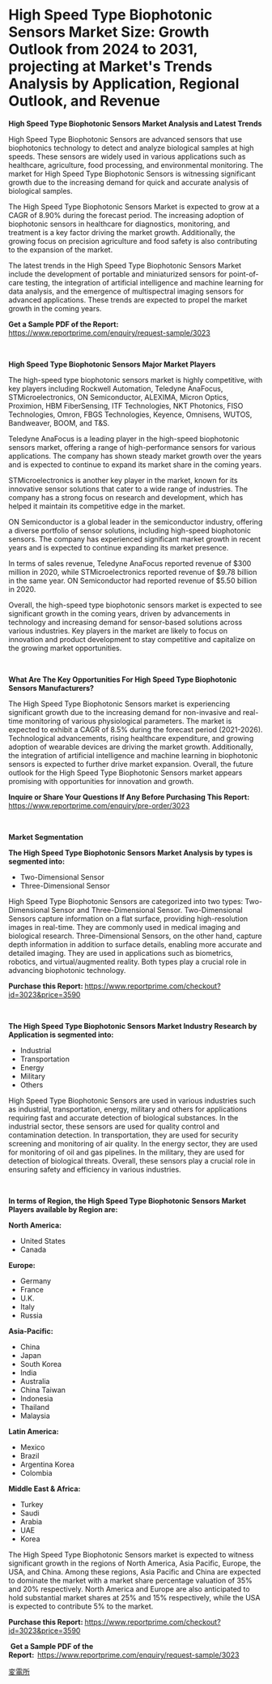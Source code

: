 <p><h1>High Speed Type Biophotonic Sensors Market Size: Growth Outlook from 2024 to 2031, projecting at Market's Trends Analysis by Application, Regional Outlook, and Revenue</h1></p><p><strong>High Speed Type Biophotonic Sensors Market Analysis and Latest Trends</strong></p>
<p><p>High Speed Type Biophotonic Sensors are advanced sensors that use biophotonics technology to detect and analyze biological samples at high speeds. These sensors are widely used in various applications such as healthcare, agriculture, food processing, and environmental monitoring. The market for High Speed Type Biophotonic Sensors is witnessing significant growth due to the increasing demand for quick and accurate analysis of biological samples.</p><p>The High Speed Type Biophotonic Sensors Market is expected to grow at a CAGR of 8.90% during the forecast period. The increasing adoption of biophotonic sensors in healthcare for diagnostics, monitoring, and treatment is a key factor driving the market growth. Additionally, the growing focus on precision agriculture and food safety is also contributing to the expansion of the market.</p><p>The latest trends in the High Speed Type Biophotonic Sensors Market include the development of portable and miniaturized sensors for point-of-care testing, the integration of artificial intelligence and machine learning for data analysis, and the emergence of multispectral imaging sensors for advanced applications. These trends are expected to propel the market growth in the coming years.</p></p>
<p><strong>Get a Sample PDF of the Report:&nbsp;</strong> <a href="https://www.reportprime.com/enquiry/request-sample/3023">https://www.reportprime.com/enquiry/request-sample/3023</a></p>
<p>&nbsp;</p>
<p><strong>High Speed Type Biophotonic Sensors Major Market Players</strong></p>
<p><p>The high-speed type biophotonic sensors market is highly competitive, with key players including Rockwell Automation, Teledyne AnaFocus, STMicroelectronics, ON Semiconductor, ALEXIMA, Micron Optics, Proximion, HBM FiberSensing, ITF Technologies, NKT Photonics, FISO Technologies, Omron, FBGS Technologies, Keyence, Omnisens, WUTOS, Bandweaver, BOOM, and T&S.</p><p>Teledyne AnaFocus is a leading player in the high-speed biophotonic sensors market, offering a range of high-performance sensors for various applications. The company has shown steady market growth over the years and is expected to continue to expand its market share in the coming years.</p><p>STMicroelectronics is another key player in the market, known for its innovative sensor solutions that cater to a wide range of industries. The company has a strong focus on research and development, which has helped it maintain its competitive edge in the market.</p><p>ON Semiconductor is a global leader in the semiconductor industry, offering a diverse portfolio of sensor solutions, including high-speed biophotonic sensors. The company has experienced significant market growth in recent years and is expected to continue expanding its market presence.</p><p>In terms of sales revenue, Teledyne AnaFocus reported revenue of $300 million in 2020, while STMicroelectronics reported revenue of $9.78 billion in the same year. ON Semiconductor had reported revenue of $5.50 billion in 2020.</p><p>Overall, the high-speed type biophotonic sensors market is expected to see significant growth in the coming years, driven by advancements in technology and increasing demand for sensor-based solutions across various industries. Key players in the market are likely to focus on innovation and product development to stay competitive and capitalize on the growing market opportunities.</p></p>
<p>&nbsp;</p>
<p><strong>What Are The Key Opportunities For High Speed Type Biophotonic Sensors Manufacturers?</strong></p>
<p><p>The High Speed Type Biophotonic Sensors market is experiencing significant growth due to the increasing demand for non-invasive and real-time monitoring of various physiological parameters. The market is expected to exhibit a CAGR of 8.5% during the forecast period (2021-2026). Technological advancements, rising healthcare expenditure, and growing adoption of wearable devices are driving the market growth. Additionally, the integration of artificial intelligence and machine learning in biophotonic sensors is expected to further drive market expansion. Overall, the future outlook for the High Speed Type Biophotonic Sensors market appears promising with opportunities for innovation and growth.</p></p>
<p><strong>Inquire or Share Your Questions If Any Before Purchasing This Report:</strong> <a href="https://www.reportprime.com/enquiry/pre-order/3023">https://www.reportprime.com/enquiry/pre-order/3023</a></p>
<p>&nbsp;</p>
<p><strong>Market Segmentation</strong></p>
<p><strong>The High Speed Type Biophotonic Sensors Market Analysis by types is segmented into:</strong></p>
<p><ul><li>Two-Dimensional Sensor</li><li>Three-Dimensional Sensor</li></ul></p>
<p><p>High Speed Type Biophotonic Sensors are categorized into two types: Two-Dimensional Sensor and Three-Dimensional Sensor. Two-Dimensional Sensors capture information on a flat surface, providing high-resolution images in real-time. They are commonly used in medical imaging and biological research. Three-Dimensional Sensors, on the other hand, capture depth information in addition to surface details, enabling more accurate and detailed imaging. They are used in applications such as biometrics, robotics, and virtual/augmented reality. Both types play a crucial role in advancing biophotonic technology.</p></p>
<p><strong>Purchase this Report:&nbsp;</strong><a href="https://www.reportprime.com/checkout?id=3023&price=3590">https://www.reportprime.com/checkout?id=3023&price=3590</a></p>
<p>&nbsp;</p>
<p><strong>The High Speed Type Biophotonic Sensors Market Industry Research by Application is segmented into:</strong></p>
<p><ul><li>Industrial</li><li>Transportation</li><li>Energy</li><li>Military</li><li>Others</li></ul></p>
<p><p>High Speed Type Biophotonic Sensors are used in various industries such as industrial, transportation, energy, military and others for applications requiring fast and accurate detection of biological substances. In the industrial sector, these sensors are used for quality control and contamination detection. In transportation, they are used for security screening and monitoring of air quality. In the energy sector, they are used for monitoring of oil and gas pipelines. In the military, they are used for detection of biological threats. Overall, these sensors play a crucial role in ensuring safety and efficiency in various industries.</p></p>
<p>&nbsp;</p>
<p><strong>In terms of Region, the High Speed Type Biophotonic Sensors Market Players available by Region are:</strong></p>
<p>
    <p> <strong> North America: </strong>
        <ul>
            <li>United States</li>
            <li>Canada</li>
        </ul>
        </p> 
    <p> <strong> Europe: </strong>
        <ul>
            <li>Germany</li>
            <li>France</li>
            <li>U.K.</li>
            <li>Italy</li>
            <li>Russia</li>
        </ul>
        </p> 
    <p> <strong> Asia-Pacific: </strong>
        <ul>
            <li>China</li>
            <li>Japan</li>
            <li>South Korea</li>
            <li>India</li>
            <li>Australia</li>
            <li>China Taiwan</li>
            <li>Indonesia</li>
            <li>Thailand</li>
            <li>Malaysia</li>
        </ul>
        </p> 
    <p> <strong> Latin America: </strong>
        <ul>
            <li>Mexico</li>
            <li>Brazil</li>
            <li>Argentina Korea</li>
            <li>Colombia</li>
        </ul>
        </p> 
    <p> <strong> Middle East & Africa: </strong>
        <ul>
            <li>Turkey</li>
            <li>Saudi</li>
            <li>Arabia</li>
            <li>UAE</li>
            <li>Korea</li>
        </ul>
    </p>
    </p>
<p><p>The High Speed Type Biophotonic Sensors market is expected to witness significant growth in the regions of North America, Asia Pacific, Europe, the USA, and China. Among these regions, Asia Pacific and China are expected to dominate the market with a market share percentage valuation of 35% and 20% respectively. North America and Europe are also anticipated to hold substantial market shares at 25% and 15% respectively, while the USA is expected to contribute 5% to the market.</p></p>
<p><strong>Purchase this Report: </strong><a href="https://www.reportprime.com/checkout?id=3023&price=3590">https://www.reportprime.com/checkout?id=3023&price=3590</a></p>
<p>&nbsp;<strong>Get a Sample PDF of the Report:&nbsp;&nbsp;</strong><a href="https://www.reportprime.com/enquiry/request-sample/3023">https://www.reportprime.com/enquiry/request-sample/3023</a></p>
<p><strong></strong></p>
<p><p><a href="https://github.com/SarahFahey88/Market-Research-Report-List-1/blob/main/984428512886.md">変電所</a></p></p>